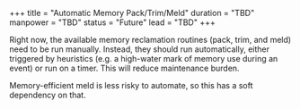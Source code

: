 +++
title = "Automatic Memory Pack/Trim/Meld"
duration = "TBD"
manpower = "TBD"
status = "Future"
lead = "TBD"
+++

Right now, the available memory reclamation routines (pack, trim, and meld) need to be run manually.  Instead, they should run automatically, either triggered by heuristics (e.g. a high-water mark of memory use during an event) or run on a timer.  This will reduce maintenance burden.

Memory-efficient meld is less risky to automate, so this has a soft dependency on that.

